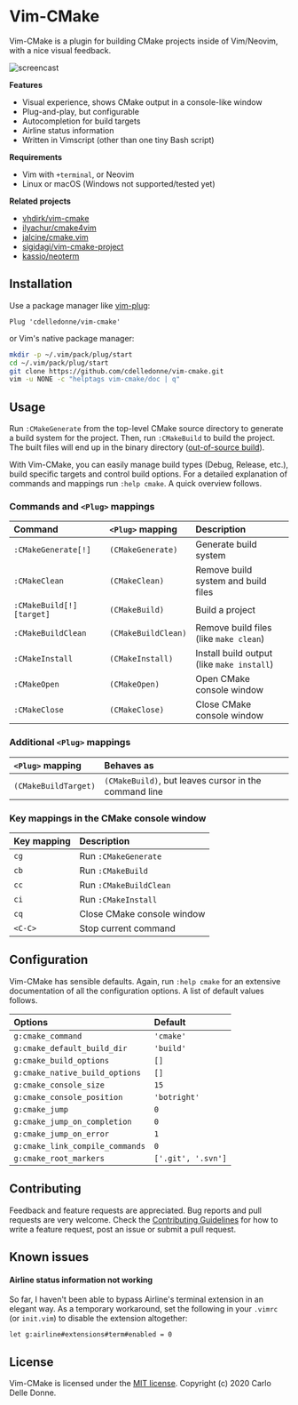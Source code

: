 # Vim-CMake

Vim-CMake is a plugin for building CMake projects inside of Vim/Neovim, with a
nice visual feedback.

![screencast][screencast]

**Features**

* Visual experience, shows CMake output in a console-like window
* Plug-and-play, but configurable
* Autocompletion for build targets
* Airline status information
* Written in Vimscript (other than one tiny Bash script)

**Requirements**

* Vim with `+terminal`, or Neovim
* Linux or macOS (Windows not supported/tested yet)

**Related projects**

* [vhdirk/vim-cmake][vim-cmake]
* [ilyachur/cmake4vim][cmake4vim]
* [jalcine/cmake.vim][cmake.vim]
* [sigidagi/vim-cmake-project][vim-cmake-project]
* [kassio/neoterm][neoterm]

<!--=========================================================================-->

## Installation

Use a package manager like [vim-plug][vim-plug]:

```vim
Plug 'cdelledonne/vim-cmake'
```

or Vim's native package manager:

```sh
mkdir -p ~/.vim/pack/plug/start
cd ~/.vim/pack/plug/start
git clone https://github.com/cdelledonne/vim-cmake.git
vim -u NONE -c "helptags vim-cmake/doc | q"
```

<!--=========================================================================-->

## Usage

Run `:CMakeGenerate` from the top-level CMake source directory to generate a
build system for the project.  Then, run `:CMakeBuild` to build the project. The
built files will end up in the binary directory ([out-of-source build][oos]).

With Vim-CMake, you can easily manage build types (Debug, Release, etc.), build
specific targets and control build options.  For a detailed explanation of
commands and mappings run `:help cmake`.  A quick overview follows.

### Commands and `<Plug>` mappings

| Command                   | `<Plug>` mapping    | Description                                |
|:--------------------------|:--------------------|:-------------------------------------------|
| `:CMakeGenerate[!]`       | `(CMakeGenerate)`   | Generate build system                      |
| `:CMakeClean`             | `(CMakeClean)`      | Remove build system and build files        |
| `:CMakeBuild[!] [target]` | `(CMakeBuild)`      | Build a project                            |
| `:CMakeBuildClean`        | `(CMakeBuildClean)` | Remove build files (like `make clean`)     |
| `:CMakeInstall`           | `(CMakeInstall)`    | Install build output (like `make install`) |
| `:CMakeOpen`              | `(CMakeOpen)`       | Open CMake console window                  |
| `:CMakeClose`             | `(CMakeClose)`      | Close CMake console window                 |

### Additional `<Plug>` mappings

| `<Plug>` mapping     | Behaves as                                            |
|:---------------------|:------------------------------------------------------|
| `(CMakeBuildTarget)` | `(CMakeBuild)`, but leaves cursor in the command line |

### Key mappings in the CMake console window

| Key mapping | Description                |
|:------------|:---------------------------|
| `cg`        | Run `:CMakeGenerate`       |
| `cb`        | Run `:CMakeBuild`          |
| `cc`        | Run `:CMakeBuildClean`     |
| `ci`        | Run `:CMakeInstall`        |
| `cq`        | Close CMake console window |
| `<C-C>`     | Stop current command       |

<!--=========================================================================-->

## Configuration

Vim-CMake has sensible defaults. Again, run `:help cmake` for an extensive
documentation of all the configuration options.  A list of default values
follows.

| Options                         | Default            |
|:--------------------------------|:-------------------|
| `g:cmake_command`               | `'cmake'`          |
| `g:cmake_default_build_dir`     | `'build'`          |
| `g:cmake_build_options`         | `[]`               |
| `g:cmake_native_build_options`  | `[]`               |
| `g:cmake_console_size`          | `15`               |
| `g:cmake_console_position`      | `'botright'`       |
| `g:cmake_jump`                  | `0`                |
| `g:cmake_jump_on_completion`    | `0`                |
| `g:cmake_jump_on_error`         | `1`                |
| `g:cmake_link_compile_commands` | `0`                |
| `g:cmake_root_markers`          | `['.git', '.svn']` |

<!--=========================================================================-->

## Contributing

Feedback and feature requests are appreciated.  Bug reports and pull requests
are very welcome.  Check the [Contributing Guidelines][contributing] for how to
write a feature request, post an issue or submit a pull request.

<!--=========================================================================-->

## Known issues

#### Airline status information not working

So far, I haven't been able to bypass Airline's terminal extension in an elegant
way.  As a temporary workaround, set the following in your `.vimrc` (or
`init.vim`) to disable the extension altogether:
```vim
let g:airline#extensions#term#enabled = 0
```

<!--=========================================================================-->

## License

Vim-CMake is licensed under the [MIT license][license].  Copyright (c) 2020
Carlo Delle Donne.

<!--=========================================================================-->

[screencast]: https://user-images.githubusercontent.com/24732205/81405504-12555600-9138-11ea-8fca-c93ceb64dca3.gif
[vim-cmake]: https://github.com/vhdirk/vim-cmake
[cmake4vim]: https://github.com/ilyachur/cmake4vim
[cmake.vim]: https://github.com/jalcine/cmake.vim
[vim-cmake-project]: https://github.com/sigidagi/vim-cmake-project
[neoterm]: https://github.com/kassio/neoterm
[vim-plug]: https://github.com/junegunn/vim-plug
[oos]: https://cprieto.com/posts/2016/10/cmake-out-of-source-build.html
[contributing]: ./CONTRIBUTING.md
[license]: ./LICENSE

